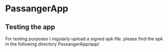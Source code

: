 # PassangerApp

## Testing the app
For testing purposes I regularly upload a signed apk file. please find the apk in the following directory
PassangerApp/app/
